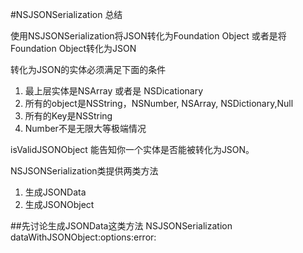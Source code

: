#NSJSONSerialization 总结

使用NSJSONSerialization将JSON转化为Foundation Object 或者是将Foundation Object转化为JSON

转化为JSON的实体必须满足下面的条件

 1. 最上层实体是NSArray 或者是 NSDicationary
 2. 所有的object是NSString，NSNumber, NSArray, NSDictionary,Null
 3. 所有的Key是NSString
 4. Number不是无限大等极端情况

 isValidJSONObject 能告知你一个实体是否能被转化为JSON。
 
 
 NSJSONSerialization类提供两类方法 
 
 1. 生成JSONData
 2. 生成JSONObject

 
 ##先讨论生成JSONData这类方法
 NSJSONSerialization dataWithJSONObject:options:error:
 
 
 